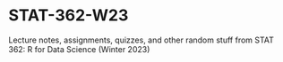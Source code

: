 # STAT-362-W23
Lecture notes, assignments, quizzes, and other random stuff from STAT 362: R for Data Science (Winter 2023)
